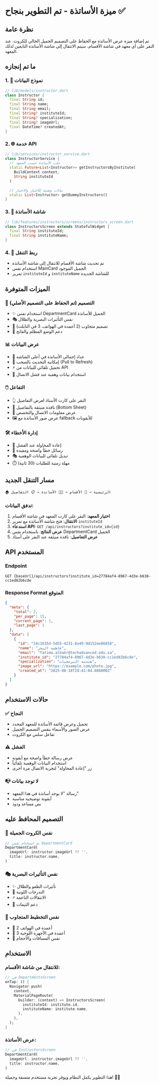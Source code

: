 # ميزة الأساتذة - تم التطوير بنجاح ✅

## نظرة عامة
تم إضافة ميزة عرض الأساتذة مع الحفاظ على التصميم الجميل الحالي للكروت. عند النقر على أي معهد في شاشة الأقسام، سيتم الانتقال إلى شاشة الأساتذة التابعين لذلك المعهد.

## ما تم إنجازه

### 1. 📁 **نموذج البيانات**
```dart
// lib/models/instructor.dart
class Instructor {
  final String id;
  final String name;
  final String email;
  final String? instituteId;
  final String? specialization;
  final String? imageUrl;
  final DateTime? createdAt;
}
```

### 2. 🌐 **خدمة API**
```dart
// lib/services/instructor_service.dart
class InstructorService {
  // جلب الأساتذة حسب المعهد
  static Future<List<Instructor>> getInstructorsByInstitute(
    BuildContext context, 
    String instituteId
  )
  
  // بيانات وهمية للاختبار والاختبار
  static List<Instructor> getDummyInstructors()
}
```

### 3. 📱 **شاشة الأساتذة**
```dart
// lib/features/instructors/screens/instructors_screen.dart
class InstructorsScreen extends StatefulWidget {
  final String instituteId;
  final String instituteName;
}
```

### 4. 🔗 **ربط التنقل**
- تم تحديث شاشة الأقسام للانتقال إلى شاشة الأساتذة
- استخدام نفس MainCard الجميل الموجود
- تمرير `instituteId` و `instituteName` للشاشة الجديدة

## الميزات المتوفرة

### 🎨 **التصميم (تم الحفاظ على التصميم الأصلي)**
- ✨ استخدام نفس DepartmentCard الجميل للأساتذة
- 🎭 نفس التأثيرات البصرية والظلال
- 📱 تصميم متجاوب (2 أعمدة في الهواتف، 3 في التابلت)
- 🌙 دعم الوضع المظلم والفاتح

### 📊 **عرض البيانات**
- 👥 عداد إجمالي الأساتذة في أعلى الشاشة
- 🔄 إمكانية التحديث بالسحب (Pull to Refresh)
- ⚡ تحميل تلقائي للبيانات من API
- 🎯 استخدام بيانات وهمية عند فشل الاتصال

### 🖱️ **التفاعل**
- 👆 النقر على كارت الأستاذ لعرض التفاصيل
- 🎪 نافذة منبثقة بالتفاصيل (Bottom Sheet)
- 📧 عرض معلومات الاتصال والتخصص
- 🖼️ عرض صور الأساتذة مع fallback للأيقونات

### 🛠️ **إدارة الأخطاء**
- 🔄 إعادة المحاولة عند الفشل
- 📱 رسائل خطأ واضحة ومفيدة
- 🎭 تبديل تلقائي للبيانات الوهمية
- ⏱️ مهلة زمنية للطلبات (30 ثانية)

## مسار التنقل الجديد

```
🏠 الرئيسية → 🏫 الأقسام → 👨‍🏫 الأساتذة → 📋 التفاصيل
```

### تدفق البيانات:
1. **اختيار المعهد**: النقر على كارت المعهد في شاشة الأقسام
2. **الانتقال**: فتح شاشة الأساتذة مع تمرير `instituteId`
3. **استدعاء API**: `GET /api/instructors?institute_id={id}`
4. **عرض النتائج**: باستخدام نفس DepartmentCard الجميل
5. **عرض التفاصيل**: نافذة منبثقة عند النقر على أستاذ

## API المستخدم

### Endpoint
```
GET {baseUrl}/api/instructors?institute_id=27784af4-8967-4d3e-b638-cc1ed82b6cde
```

### Response Format المتوقع
```json
{
  "meta": {
    "total": 2,
    "per_page": 15,
    "current_page": 1,
    "last_page": 1
  },
  "data": [
    {
      "id": "24c1635d-5d55-4231-8a49-9d152ee86858",
      "name": "فاطمة البحر",
      "email": "fatima.albahr@techadvanced.edu.sa",
      "institute_id": "27784af4-8967-4d3e-b638-cc1ed82b6cde",
      "specialization": "هندسة البرمجيات",
      "image_url": "https://example.com/photo.jpg",
      "created_at": "2025-08-18T19:41:04.088000Z"
    }
  ]
}
```

## حالات الاستخدام

### ✅ **النجاح**
- تحميل وعرض قائمة الأساتذة للمعهد المحدد
- عرض الصور والأسماء بنفس التصميم الجميل
- تفاعل سلس مع الكروت

### ⚠️ **الفشل**
- عرض رسالة خطأ واضحة مع أيقونة
- استخدام البيانات الوهمية تلقائياً
- زر "إعادة المحاولة" لتجربة الاتصال مرة أخرى

### 📭 **لا توجد بيانات**
- رسالة "لا يوجد أساتذة في هذا المعهد"
- أيقونة توضيحية مناسبة
- نص مساعد ودود

## التصميم المحافظ عليه

### 🎨 **نفس الكروت الجميلة**
```dart
// تم استخدام نفس DepartmentCard
DepartmentCard(
  imageUrl: instructor.imageUrl ?? '',
  title: instructor.name,
)
```

### 🎭 **نفس التأثيرات البصرية**
- ✨ تأثيرات الطفو والظلال
- 🎨 التدرجات اللونية
- ⚡ الانتقالات الناعمة
- 🌙 دعم الثيمات

### 📱 **نفس التخطيط المتجاوب**
- 📲 2 أعمدة في الهواتف
- 📱 3 أعمدة في الأجهزة اللوحية
- 🔄 نفس المسافات والأحجام

## الاستخدام

### للانتقال من شاشة الأقسام:
```dart
// في DepartmentsScreen
onTap: () {
  Navigator.push(
    context,
    MaterialPageRoute(
      builder: (context) => InstructorsScreen(
        instituteId: institute.id,
        instituteName: institute.name,
      ),
    ),
  );
}
```

### عرض الأساتذة:
```dart
// في InstructorsScreen
DepartmentCard(
  imageUrl: instructor.imageUrl ?? '',
  title: instructor.name,
)
```

هذا التطوير يكمل النظام ويوفر تجربة مستخدم متسقة وجميلة! 🎉✨
